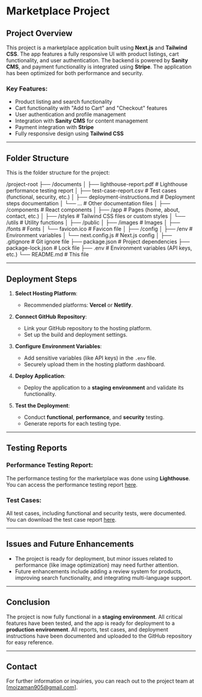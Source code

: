 # Marketplace Project

## Project Overview
This project is a marketplace application built using **Next.js** and **Tailwind CSS**. The app features a fully responsive UI with product listings, cart functionality, and user authentication. The backend is powered by **Sanity CMS**, and payment functionality is integrated using **Stripe**. The application has been optimized for both performance and security.

### Key Features:
- Product listing and search functionality
- Cart functionality with "Add to Cart" and "Checkout" features
- User authentication and profile management
- Integration with **Sanity CMS** for content management
- Payment integration with **Stripe**
- Fully responsive design using **Tailwind CSS**

---

## Folder Structure
This is the folder structure for the project:

/project-root ├── /documents │ ├── lighthouse-report.pdf # Lighthouse performance testing report │ ├── test-case-report.csv # Test cases (functional, security, etc.) │ ├── deployment-instructions.md # Deployment steps documentation │ └── ... # Other documentation files  │ ├── /components # React components │ ├── /app # Pages (home, about, contact, etc.) │ ├── /styles # Tailwind CSS files or custom styles │ └── /utils # Utility functions │ ├── /public │ ├── /images # Images │ ├── /fonts # Fonts │ └── favicon.ico # Favicon file │ ├── /config │ ├── /env # Environment variables │ └── next.config.js # Next.js config │ ├── .gitignore # Git ignore file ├── package.json # Project dependencies ├── package-lock.json # Lock file ├── .env # Environment variables (API keys, etc.) └── README.md # This file



---

## Deployment Steps

1. **Select Hosting Platform**:
   - Recommended platforms: **Vercel** or **Netlify**.

2. **Connect GitHub Repository**:
   - Link your GitHub repository to the hosting platform.
   - Set up the build and deployment settings.

3. **Configure Environment Variables**:
   - Add sensitive variables (like API keys) in the `.env` file.
   - Securely upload them in the hosting platform dashboard.

4. **Deploy Application**:
   - Deploy the application to a **staging environment** and validate its functionality.

5. **Test the Deployment**:
   - Conduct **functional**, **performance**, and **security** testing.
   - Generate reports for each testing type.

---

## Testing Reports

### Performance Testing Report:
The performance testing for the marketplace was done using **Lighthouse**. You can access the performance testing report [here](https://github.com/moizahmedshaikh/Hakathon-Market-Place/blob/main/.docs/Testing%20lighthouse-report.pdf).

### Test Cases:
All test cases, including functional and security tests, were documented. You can download the test case report [here](https://github.com/moizahmedshaikh/Hakathon-Market-Place/blob/main/.docs/Testing%20Report.csv).

---

## Issues and Future Enhancements
- The project is ready for deployment, but minor issues related to performance (like image optimization) may need further attention.
- Future enhancements include adding a review system for products, improving search functionality, and integrating multi-language support.

---

## Conclusion
The project is now fully functional in a **staging environment**. All critical features have been tested, and the app is ready for deployment to a **production environment**. All reports, test cases, and deployment instructions have been documented and uploaded to the GitHub repository for easy reference.

---

## Contact
For further information or inquiries, you can reach out to the project team at [moizaman905@gmail.com].
